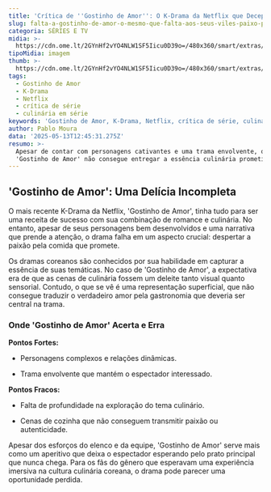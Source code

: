 ```yaml
---
title: 'Crítica de ''Gostinho de Amor'': O K-Drama da Netflix que Decepciona no Paladar'
slug: falta-a-gostinho-de-amor-o-mesmo-que-falta-aos-seus-viles-paixo-pela-comida
categoria: SÉRIES E TV
midia: >-
  https://cdn.ome.lt/2GYnHf2vYO4NLW1SF5Iicu0D39o=/480x360/smart/extras/conteudos/tastefully.jpg
tipoMidia: imagem
thumb: >-
  https://cdn.ome.lt/2GYnHf2vYO4NLW1SF5Iicu0D39o=/480x360/smart/extras/conteudos/tastefully.jpg
tags:
  - Gostinho de Amor
  - K-Drama
  - Netflix
  - crítica de série
  - culinária em série
keywords: 'Gostinho de Amor, K-Drama, Netflix, crítica de série, culinária em série'
author: Pablo Moura
data: '2025-05-13T12:45:31.275Z'
resumo: >-
  Apesar de contar com personagens cativantes e uma trama envolvente, o K-Drama
  'Gostinho de Amor' não consegue entregar a essência culinária prometida.
---
```


## 'Gostinho de Amor': Uma Delícia Incompleta

O mais recente K-Drama da Netflix, 'Gostinho de Amor', tinha tudo para ser uma receita de sucesso com sua combinação de romance e culinária. No entanto, apesar de seus personagens bem desenvolvidos e uma narrativa que prende a atenção, o drama falha em um aspecto crucial: despertar a paixão pela comida que promete.

Os dramas coreanos são conhecidos por sua habilidade em capturar a essência de suas temáticas. No caso de 'Gostinho de Amor', a expectativa era de que as cenas de culinária fossem um deleite tanto visual quanto sensorial. Contudo, o que se vê é uma representação superficial, que não consegue traduzir o verdadeiro amor pela gastronomia que deveria ser central na trama.

### Onde 'Gostinho de Amor' Acerta e Erra

**Pontos Fortes:**

- Personagens complexos e relações dinâmicas.

- Trama envolvente que mantém o espectador interessado.

**Pontos Fracos:**

- Falta de profundidade na exploração do tema culinário.

- Cenas de cozinha que não conseguem transmitir paixão ou autenticidade.

Apesar dos esforços do elenco e da equipe, 'Gostinho de Amor' serve mais como um aperitivo que deixa o espectador esperando pelo prato principal que nunca chega. Para os fãs do gênero que esperavam uma experiência imersiva na cultura culinária coreana, o drama pode parecer uma oportunidade perdida.
